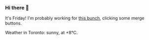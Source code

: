 ### Hi there :wave:

It's Friday! I'm probably working for [this bunch](https://github.com/kohofinancial), clicking some merge buttons.

Weather in Toronto: sunny, at +8°C.
